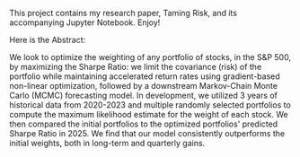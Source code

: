 This project contains my research paper, Taming Risk, and its accompanying Jupyter Notebook. Enjoy!

Here is the Abstract:

We look to optimize the weighting of any portfolio of stocks, in the S\&P 500, by maximizing the Sharpe Ratio: we limit the covariance (risk) of the portfolio while maintaining accelerated return rates using gradient-based non-linear optimization, followed by a downstream Markov-Chain Monte Carlo (MCMC) forecasting model. In development, we utilized 3 years of historical data from 2020-2023 and multiple randomly selected portfolios to compute the maximum likelihood estimate for the weight of each stock. We then compared the initial portfolios to the optimized portfolios' predicted Sharpe Ratio in 2025. We find that our model consistently outperforms the initial weights, both in long-term and quarterly gains.
